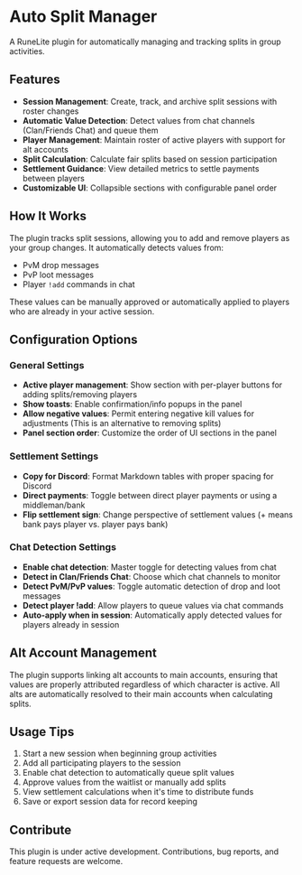 
# Auto Split Manager

A RuneLite plugin for automatically managing and tracking splits in group activities.

## Features

- **Session Management**: Create, track, and archive split sessions with roster changes
- **Automatic Value Detection**: Detect values from chat channels (Clan/Friends Chat) and queue them
- **Player Management**: Maintain roster of active players with support for alt accounts
- **Split Calculation**: Calculate fair splits based on session participation
- **Settlement Guidance**: View detailed metrics to settle payments between players
- **Customizable UI**: Collapsible sections with configurable panel order

## How It Works

The plugin tracks split sessions, allowing you to add and remove players as your group changes. It automatically detects values from:

- PvM drop messages
- PvP loot messages
- Player `!add` commands in chat

These values can be manually approved or automatically applied to players who are already in your active session.

## Configuration Options

### General Settings
- **Active player management**: Show section with per-player buttons for adding splits/removing players
- **Show toasts**: Enable confirmation/info popups in the panel
- **Allow negative values**: Permit entering negative kill values for adjustments (This is an alternative to removing splits)
- **Panel section order**: Customize the order of UI sections in the panel

### Settlement Settings
- **Copy for Discord**: Format Markdown tables with proper spacing for Discord
- **Direct payments**: Toggle between direct player payments or using a middleman/bank
- **Flip settlement sign**: Change perspective of settlement values (+ means bank pays player vs. player pays bank)

### Chat Detection Settings
- **Enable chat detection**: Master toggle for detecting values from chat
- **Detect in Clan/Friends Chat**: Choose which chat channels to monitor
- **Detect PvM/PvP values**: Toggle automatic detection of drop and loot messages
- **Detect player !add**: Allow players to queue values via chat commands
- **Auto-apply when in session**: Automatically apply detected values for players already in session

## Alt Account Management

The plugin supports linking alt accounts to main accounts, ensuring that values are properly attributed regardless of which character is active. All alts are automatically resolved to their main accounts when calculating splits.

## Usage Tips

1. Start a new session when beginning group activities
2. Add all participating players to the session
3. Enable chat detection to automatically queue split values
4. Approve values from the waitlist or manually add splits
5. View settlement calculations when it's time to distribute funds
6. Save or export session data for record keeping

## Contribute

This plugin is under active development. Contributions, bug reports, and feature requests are welcome.
